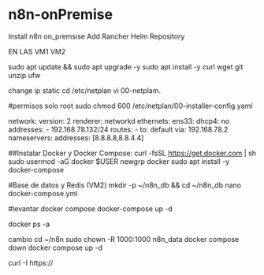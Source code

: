 # n8n-onPremise
Install n8n on_premsise
Add Rancher Helm Repository

EN LAS VM1 VM2 

sudo apt update && sudo apt upgrade -y
sudo apt install -y curl wget git unzip ufw

change ip static
cd /etc/netplan
vi 00-netplam.

#permisos solo root
sudo chmod 600 /etc/netplan/00-installer-config.yaml


network:
  version: 2
  renderer: networkd
  ethernets:
    ens33:
      dhcp4: no
      addresses:
          - 192.168.78.132/24
      routes:
        - to: default
          via: 192.168.78.2
      nameservers:
        addresses: [8.8.8.8,8.8.4.4]


##Instalar Docker y Docker Compose:
curl -fsSL https://get.docker.com | sh
sudo usermod -aG docker $USER
newgrp docker
sudo apt install -y docker-compose

#Base de datos y Redis (VM2)
mkdir -p ~/n8n_db && cd ~/n8n_db
nano docker-compose.yml

#levantar docker compose
docker-compose up -d

docker ps -a

cambio
cd ~/n8n
sudo chown -R 1000:1000 n8n_data
docker compose down
docker compose up -d

curl -I https://





